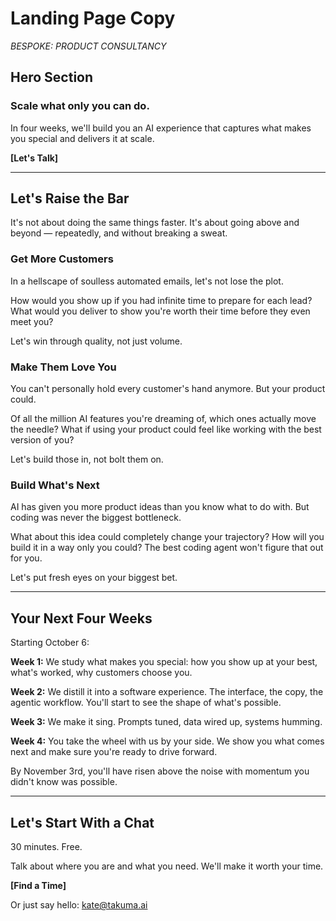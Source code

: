 # Landing Page Copy

*BESPOKE: PRODUCT CONSULTANCY*

## Hero Section

### Scale what only you can do.

In four weeks, we'll build you an AI experience that captures what makes you special and delivers it at scale.

**[Let's Talk]**

---

## Let's Raise the Bar

It's not about doing the same things faster. It's about going above and beyond — repeatedly, and without breaking a sweat.

### Get More Customers
In a hellscape of soulless automated emails, let's not lose the plot.

How would you show up if you had infinite time to prepare for each lead? What would you deliver to show you're worth their time before they even meet you?

Let's win through quality, not just volume.

### Make Them Love You
You can't personally hold every customer's hand anymore. But your product could.

Of all the million AI features you're dreaming of, which ones actually move the needle? What if using your product could feel like working with the best version of you?

Let's build those in, not bolt them on.

### Build What's Next
AI has given you more product ideas than you know what to do with. But coding was never the biggest bottleneck.

What about this idea could completely change your trajectory? How will you build it in a way only you could? The best coding agent won't figure that out for you.

Let's put fresh eyes on your biggest bet.

---

## Your Next Four Weeks

Starting October 6:

**Week 1:** We study what makes you special: how you show up at your best, what's worked, why customers choose you.

**Week 2:** We distill it into a software experience. The interface, the copy, the agentic workflow. You'll start to see the shape of what's possible.

**Week 3:** We make it sing. Prompts tuned, data wired up, systems humming.

**Week 4:** You take the wheel with us by your side. We show you what comes next and make sure you're ready to drive forward.

By November 3rd, you'll have risen above the noise with momentum you didn't know was possible.

---

## Let's Start With a Chat

30 minutes. Free.

Talk about where you are and what you need. We'll make it worth your time.

**[Find a Time]**

Or just say hello: kate@takuma.ai